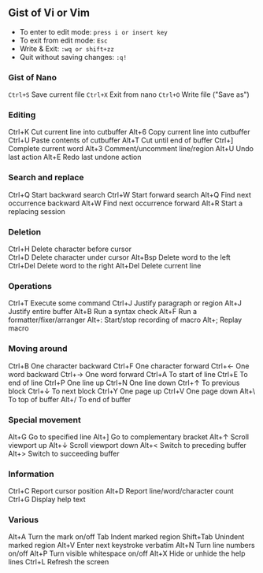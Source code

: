 ## Gist of Vi or Vim
- To enter to edit mode: `press i or insert key`
- To exit from edit mode: `Esc`
- Write & Exit: `:wq or shift+zz`
- Quit without saving changes: `:q!`

### Gist of Nano
`Ctrl+S` Save current file
`Ctrl+X` Exit from nano
`Ctrl+O` Write file ("Save as")

### Editing
Ctrl+K   	Cut current line into cutbuffer
Alt+6	Copy current line into cutbuffer
Ctrl+U	Paste contents of cutbuffer
Alt+T	Cut until end of buffer
Ctrl+]	Complete current word
Alt+3	Comment/uncomment line/region
Alt+U	Undo last action
Alt+E	Redo last undone action

### Search and replace
Ctrl+Q  Start backward search
Ctrl+W	Start forward search
Alt+Q	Find next occurrence backward
Alt+W	Find next occurrence forward
Alt+R	Start a replacing session

### Deletion
Ctrl+H	Delete character before cursor      
Ctrl+D	Delete character under cursor
Alt+Bsp	Delete word to the left
Ctrl+Del   	Delete word to the right
Alt+Del	Delete current line

### Operations
Ctrl+T   	Execute some command
Ctrl+J	Justify paragraph or region
Alt+J	Justify entire buffer
Alt+B	Run a syntax check
Alt+F	Run a formatter/fixer/arranger
Alt+:	Start/stop recording of macro
Alt+;	Replay macro

###	Moving around
Ctrl+B   	One character backward
Ctrl+F	One character forward
Ctrl+←	One word backward
Ctrl+→	One word forward
Ctrl+A	To start of line
Ctrl+E	To end of line
Ctrl+P	One line up
Ctrl+N	One line down
Ctrl+↑	To previous block
Ctrl+↓	To next block
Ctrl+Y	One page up
Ctrl+V	One page down
Alt+\	To top of buffer
Alt+/	To end of buffer

### Special movement
Alt+G Go to specified line
Alt+]	Go to complementary bracket
Alt+↑	Scroll viewport up
Alt+↓	Scroll viewport down
Alt+<	Switch to preceding buffer
Alt+>	Switch to succeeding buffer

### Information
Ctrl+C Report cursor position
Alt+D	 Report line/word/character count
Ctrl+G Display help text

### Various
Alt+A	Turn the mark on/off
Tab	Indent marked region
Shift+Tab  Unindent marked region
Alt+V	Enter next keystroke verbatim
Alt+N	Turn line numbers on/off
Alt+P	Turn visible whitespace on/off
Alt+X	Hide or unhide the help lines
Ctrl+L Refresh the screen

